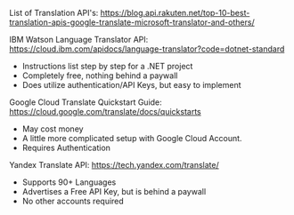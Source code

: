 List of Translation API's:
https://blog.api.rakuten.net/top-10-best-translation-apis-google-translate-microsoft-translator-and-others/

IBM Watson Language Translator API:
https://cloud.ibm.com/apidocs/language-translator?code=dotnet-standard
  * Instructions list step by step for a .NET project
  * Completely free, nothing behind a paywall
  * Does utilize authentication/API Keys, but easy to implement


Google Cloud Translate Quickstart Guide:
https://cloud.google.com/translate/docs/quickstarts
  * May cost money
  * A little more complicated setup with Google Cloud Account. 
  * Requires Authentication

Yandex Translate API:
https://tech.yandex.com/translate/
  * Supports 90+ Languages
  * Advertises a Free API Key, but is behind a paywall
  * No other accounts required

